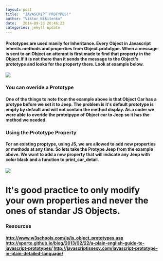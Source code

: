 ```yaml
---
layout: post
title:  "JAVASCRIPT PROTYPES!"
author: "Viktor Nikitenko"
date:   2014-09-23 20:46:23
categories: jekyll update
---
```

<h4> Prototypes are used manily for Inheritance.  
	Every Object in Javascript inherits methods and properties from Object.prototype.  When a message is sent to an Object an attempt is first made to find that property in the Object.If it is not there than it sends the message to the Object's prototype and looks for the property there.  Look at example below.
</h4>
<!-- 
![My helpful screenshot]({{ site.url }}/assets/cheat_sheet_ex1.png) -->
<h4 id="eg_img"> 
	<img src="/assets/cheat_sheet_ex1.png">
</h4>

<h3>You can overide a Prototype</h3>

<h4>One of the things to note from the example above is that Object Car has a protype before we set it to Jeep.  The problem is it's default prototype is empty by default and will not contain the method display.  As a coder we were able to overide the prototpype of Object car to Jeep so it has the method we needed.</h4>
<h3>Using the Prototype Property</h3>
<h4>For an existing proptype, using JS, we are allowed to add new properties or methods at any time.  So lets take the Protype Jeep from the example above.  We want to add a new property that will indicate any Jeep with color black and a function to print_car_detail.</h4>

<h4 id="eg_img"> <img src="..\..\imgs\cheat_sheet_ex2.png"></h4>
<h1>	It's good practice to only modify your own properties and never the ones of standar JS Objects.</h1>
<h3>	Resources</h3>
<h4><a href="http://www.w3schools.com/js/js_object_prototypes.asp">http://www.w3schools.com/js/js_object_prototypes.asp</a>
	<a href="http://sporto.github.io/blog/2013/02/22/a-plain-english-guide-to-javascript-prototypes/">http://sporto.github.io/blog/2013/02/22/a-plain-english-guide-to-javascript-prototypes/</a>
	<a href="http://javascriptissexy.com/javascript-prototype-in-plain-detailed-language/">http://javascriptissexy.com/javascript-prototype-in-plain-detailed-language/</a>
			</h4><!-- 
You’ll find this post in your `_posts` directory. Go ahead and edit it and re-build the site to see your changes. You can rebuild the site in many different ways, but the most common way is to run `jekyll serve --watch`, which launches a web server and auto-regenerates your site when a file is updated.

To add new posts, simply add a file in the `_posts` directory that follows the convention `YYYY-MM-DD-name-of-post.ext` and includes the necessary front matter. Take a look at the source for this post to get an idea about how it works.

Jekyll also offers powerful support for code snippets:

{% highlight ruby %}
def print_hi(name)
  puts "Hi, #{name}"
end
print_hi('Tom')
#=> prints 'Hi, Tom' to STDOUT.
{% endhighlight %}

Check out the [Jekyll docs][jekyll] for more info on how to get the most out of Jekyll. File all bugs/feature requests at [Jekyll’s GitHub repo][jekyll-gh]. If you have questions, you can ask them on [Jekyll’s dedicated Help repository][jekyll-help].

[jekyll]:      http://jekyllrb.com
[jekyll-gh]:   https://github.com/jekyll/jekyll
[jekyll-help]: https://github.com/jekyll/jekyll-help
 -->